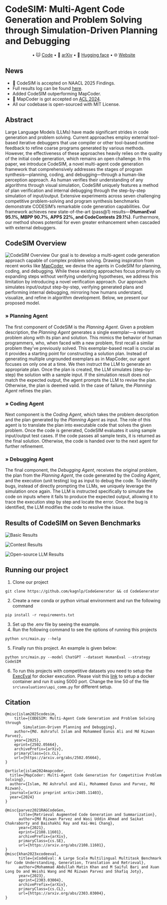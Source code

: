 <!-- 
# Official Code Generation Repository for KagNLP 
- [Visit our webpage](https://kagnlp.github.io/codesim.github.io/)
- Visit our paper for more details -->

# CodeSIM: Multi-Agent Code Generation and Problem Solving through Simulation-Driven Planning and Debugging

<p align="center">
• 🐱 <a href="https://github.com/kagnlp/CodeGenerator" target="_blank">Code</a>
• 📃 <a href="https://arxiv.org/abs/2502.05664" target="_blank">arXiv</a>
• 🤗 <a href="https://huggingface.co/papers/2502.05664" target="_blank">Hugging face</a>
• 🌐 <a href="https://kagnlp.github.io/codesim.github.io/" target="_blank">Website</a>
</p>

## News

- 🎉 CodeSIM is accepted on NAACL 2025 Findings.
- Full results log can be found [here](https://huggingface.co/ashraful/CodeSIM/tree/main/results).
- Added CodeSIM outperforming MapCoder.
- 🎉 MapCoder is got accepted on [ACL 2024](https://aclanthology.org/2024.acl-long.269/).
- All our codebase is open-sourced with MIT License.

## Abstract

Large Language Models (LLMs) have made significant strides in code generation and problem solving. Current approaches employ external tool-based iterative debuggers that use compiler or other tool-based runtime feedback to refine coarse programs generated by various methods. However, the effectiveness of these approaches heavily relies on the quality of the initial code generation, which remains an open challenge. In this paper, we introduce CodeSIM, a novel multi-agent code generation framework that comprehensively addresses the stages of program synthesis—planning, coding, and debugging—through a human-like perception approach. As human verifies their understanding of any algorithms through visual simulation, CodeSIM uniquely features a method of plan verification and internal debugging through the step-by-step simulation of input/output. Extensive experiments across seven challenging competitive problem-solving and program synthesis benchmarks demonstrate CODESIM’s remarkable code generation capabilities. Our framework achieves new state-of-the-art
(pass@1) results—**(HumanEval 95.1%, MBPP 90.7%, APPS 22%, and CodeContests 29.1%)**. Furthermore, our method shows potential for even greater enhancement when cascaded with external debuggers.

## CodeSIM Overview

![CodeSIM Overview](./images/CodeSim-Overview.png)
Our goal is to develop a multi-agent code generation approach capable of complex problem solving. Drawing inspiration from recent works like [MapCoder](https://aclanthology.org/2024.acl-long.269/), we devise the agents in CodeSIM for planning, coding, and debugging. While these existing approaches focus primarily on expanding steps without verifying underlying hypotheses, we address this limitation by introducing a novel verification approach. Our approach simulates input/output step-by-step, verifying generated plans and performing internal debugging, mirroring how humans understand, visualize, and refine in algorithm development. Below, we present our proposed model.

### » Planning Agent

The first component of CodeSIM is the *Planning Agent*. Given a problem description, the *Planning Agent* generates a single exemplar—a relevant problem along with its plan and solution. This mimics the behavior of human programmers, who, when faced with a new problem, first recall a similar problem they've previously solved. This exemplar-based recall is crucial as it provides a starting point for constructing a solution plan. Instead of generating multiple ungrounded exemplars as in MapCoder, our agent focuses on only one at a time. We then instruct the LLM to generate an appropriate plan. Once the plan is created, the LLM simulates (step-by-step) the solution with a sample input. If the simulation result does not match the expected output, the agent prompts the LLM to revise the plan. Otherwise, the plan is deemed valid. In the case of failure, the *Planning Agent* refines the plan.

### » Coding Agent

Next component is the *Coding Agent*, which takes the problem description and the plan generated by the *Planning Agent* as input. The role of this agent is to translate the plan into executable code that solves the given problem. Once the code is generated, CodeSIM evaluates it using sample input/output test cases. If the code passes all sample tests, it is returned as the final solution. Otherwise, the code is handed over to the next agent for further refinement.

### » Debugging Agent

The final component, the *Debugging Agent*, receives the original problem, the plan from the *Planning Agent*, the code generated by the *Coding Agent*, and the execution (unit testing) log as input to debug the code. To identify bugs, instead of directly prompting the LLMs, we uniquely leverage the simulation once again. The LLM is instructed specifically to simulate the code on inputs where it fails to produce the expected output, allowing it to trace the execution step by step and locate the error. Once the bug is identified, the LLM modifies the code to resolve the issue.

## Results of CodeSIM on Seven Benchmarks

![Basic Results](./images/basic-results.png)

![Contest Results](./images/contest-results.png)

![Open-source LLM Results](./images/opensource-llm-results.png)

## Running our project

1. Clone our project

```
git clone https://github.com/kagnlp/CodeGenerator && cd CodeGenerator
```

2. Create a new conda or python virtual environment and run the following command

```
pip install -r requirements.txt
```

3. Set up the .env file by seeing the example.
4. Run the following command to see the options of running this projects

```
python src/main.py --help
```

5. Finally run this project. An example is given below:

```
python src/main.py --model ChatGPT --dataset HumanEval --strategy CodeSIM
```

6. To run this projects with competitive datasets you need to setup the [ExecEval](https://github.com/ntunlp/ExecEval) for docker execution. Please visit this [link](https://github.com/ntunlp/ExecEval) to setup a docker container and run it using 5000 port. Change the line 50 of the file `src\evaluations\api_comm.py` for different setup.

## Citation

```
@misc{islam2025codesim,
    title={CODESIM: Multi-Agent Code Generation and Problem Solving through 
        Simulation-Driven Planning and Debugging}, 
    author={Md. Ashraful Islam and Mohammed Eunus Ali and Md Rizwan Parvez},
    year={2025},
    eprint={2502.05664},
    archivePrefix={arXiv},
    primaryClass={cs.CL},
    url={https://arxiv.org/abs/2502.05664}, 
}

@article{islam2024mapcoder,
  title={MapCoder: Multi-Agent Code Generation for Competitive Problem Solving},
  author={Islam, Md Ashraful and Ali, Mohammed Eunus and Parvez, Md Rizwan},
  journal={arXiv preprint arXiv:2405.11403},
  year={2024}
}

@misc{parvez2021RAGCodeGen,
      title={Retrieval Augmented Code Generation and Summarization}, 
      author={Md Rizwan Parvez and Wasi Uddin Ahmad and Saikat Chakraborty and Baishakhi Ray and Kai-Wei Chang},
      year={2021},
      eprint={2108.11601},
      archivePrefix={arXiv},
      primaryClass={cs.SE},
      url={https://arxiv.org/abs/2108.11601}, 
}
@misc{khan2023xcodeeval,
      title={xCodeEval: A Large Scale Multilingual Multitask Benchmark for Code Understanding, Generation, Translation and Retrieval}, 
      author={Mohammad Abdullah Matin Khan and M Saiful Bari and Xuan Long Do and Weishi Wang and Md Rizwan Parvez and Shafiq Joty},
      year={2023},
      eprint={2303.03004},
      archivePrefix={arXiv},
      primaryClass={cs.CL},
      url={https://arxiv.org/abs/2303.03004}, 
}

```
